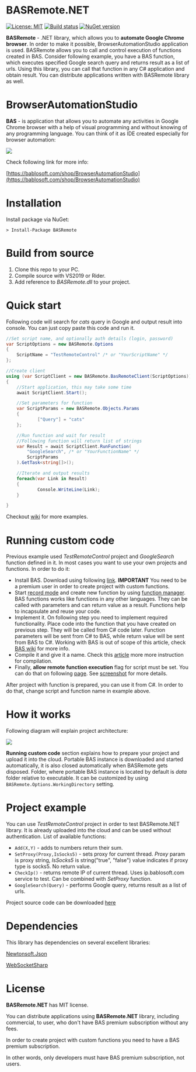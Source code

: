 # BASRemote.NET

[![License: MIT](https://img.shields.io/badge/License-MIT-yellow.svg)](https://opensource.org/licenses/MIT)
[![Build status](https://ci.appveyor.com/api/projects/status/se1coyoqblwm0imd?svg=true)](https://ci.appveyor.com/project/CheshireCaat/basremote-net)
[![NuGet version](https://badge.fury.io/nu/BASRemote.svg)](https://badge.fury.io/nu/BASRemote)

**BASRemote** - .NET library, which allows you to **automate Google Chrome browser**. In order to make it possible, BrowserAutomationStudio application is used. BASRemote allows you to call and control execution of functions created in BAS. Consider following example, you have a BAS function, which executes specified Google search query and returns result as a list of urls. Using this library, you can call that function in any C# application and obtain result. You can distribute applications written with BASRemote library as well.


# BrowserAutomationStudio

**BAS** - is application that allows you to automate any activities in Google Chrome browser with a help of visual programming and without knowing of any programming language. You can think of it as IDE created especially for browser automation:

![](https://bablosoft.com/landing2/screen-bas.png)

Check following link for more info:

[https://bablosoft.com/shop/BrowserAutomationStudio](https://bablosoft.com/shop/BrowserAutomationStudio)


# Installation

Install package via NuGet:

```
> Install-Package BASRemote
```

# Build from source

1. Clone this repo to your PC.
2. Compile source with VS2019 or Rider.
3. Add reference to _BASRemote.dll_ to your project.


# Quick start

Following code will search for _cats_ query in Google and output result into console. You can just copy paste this code and run it.

```csharp
//Set script name, and optionally auth details (login, password) 
var ScriptOptions = new BASRemote.Options
{
	ScriptName = "TestRemoteControl" /* or "YourScriptName" */
};

//Create client
using (var ScriptClient = new BASRemote.BasRemoteClient(ScriptOptions))
{
	//Start application, this may take some time
	await ScriptClient.Start();

	//Set parameters for function
	var ScriptParams = new BASRemote.Objects.Params
	{
    		["Query"] = "cats"
	};

	//Run function and wait for result
	//Following function will return list of strings
	var Result = await ScriptClient.RunFunction(
		"GoogleSearch", /* or "YourFunctionName" */
		ScriptParams
	).GetTask<string[]>();

	//Iterate and output results
	foreach(var Link in Result)
	{
    		Console.WriteLine(Link);
	}

}
```

Checkout [wiki](https://github.com/CheshireCaat/BASRemote.NET/wiki) for more examples.


# Running custom code

Previous example used _TestRemoteControl_ project and _GoogleSearch_ function defined in it. In most cases you want to use your own projects and functions. In order to do it:

* Install BAS. Download using following [link](https://bablosoft.com/shop/BrowserAutomationStudio#download). **IMPORTANT** You need to be a premium user in order to create project with custom functions.
* Start [record mode](https://i.imgur.com/JrV7ua5.png) and create new function by using [function manager](https://i.imgur.com/yAjLu8v.png). BAS functions works like functions in any other languages. They can be called with parameters and can return value as a result. Functions help to incapsulate and reuse your code.
* Implement it. On following step you need to implement required functionality. Place code into the function that you have created on previous step. They will be called from C# code later. Function parameters will be sent from C# to BAS, while return value will be sent from BAS to C#. Working with BAS is out of scope of this article, check [BAS wiki](https://wiki.bablosoft.com/doku.php) for more info.
* Compile it and give it a name. Check this [article](https://wiki.bablosoft.com/doku.php?id=how_to_protect_your_script) more more instruction for compilation.
* Finally, **allow remote function execution** flag for script must be set. You can do that on following [page](https://bablosoft.com/bas/scripts). See [screenshot](https://i.imgur.com/BrkefIT.png) for more details.

After project with function is prepared, you can use it from C#. In order to do that, change script and function name in example above.

# How it works

Following diagram will explain project architecture:

![](https://i.imgur.com/9lfF3EJ.png)

**Running custom code** section explains how to prepare your project and upload it into the cloud. Portable BAS instance is downloaded and started automatically, it is also closed automatically when BASRemote gets disposed. Folder, where portable BAS instance is located by default is _data_ folder relative to executable. It can be customized by using ```BASRemote.Options.WorkingDirectory``` setting.


# Project example

You can use _TestRemoteControl_ project in order to test BASRemote.NET library. It is already uploaded into the cloud and can be used without authentication. List of available functions:

* ```Add(X,Y)``` - adds to numbers return their sum.
* ```SetProxy(Proxy,IsSocks5)``` - sets proxy for current thread. _Proxy_ param is proxy string, _IsSocks5_ is string("true", "false") value indicates if proxy type is socks5. No return value.
* ```CheckIp()``` - returns remote IP of current thread. Uses ip.bablosoft.com service to test. Can be combined with _SetProxy_ function.
* ```GoogleSearch(Query)``` - performs Google query, returns result as a list of urls.


Project source code can be downloaded [here](https://drive.google.com/uc?id=1WQYzm-XaZhXUBWQYMM5T-sZ_tdcSfAwS&export=download)


# Dependencies

This library has dependencies on several excellent libraries:

[Newtonsoft.Json](https://github.com/JamesNK/Newtonsoft.Json)

[WebSocketSharp](https://github.com/sta/websocket-sharp)


# License

**BASRemote.NET** has MIT license.

You can distribute applications using **BASRemote.NET** library, including commercial, to user, who don't have BAS premium subscription without any fees.

In order to create project with custom functions you need to have a BAS premium subscription.

In other words, only developers must have BAS premium subscription, not users.

